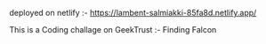 deployed on netlify :- https://lambent-salmiakki-85fa8d.netlify.app/


This is a Coding challage on GeekTrust :- Finding Falcon
